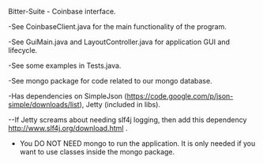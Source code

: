 Bitter-Suite - Coinbase interface.

-See CoinbaseClient.java for the main functionality of the program.

-See GuiMain.java and LayoutController.java for application GUI and lifecycle.

-See some examples in Tests.java.

-See mongo package for code related to our mongo database.

-Has dependencies on SimpleJson (https://code.google.com/p/json-simple/downloads/list), Jetty (included in libs).

--If Jetty screams about needing slf4j logging, then add this dependency http://www.slf4j.org/download.html .

- You DO NOT NEED mongo to run the application. It is only needed if you want to use classes inside the mongo package.




